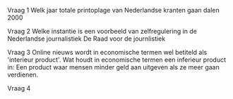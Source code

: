 
Vraag 1
Welk jaar totale printoplage van Nederlandse kranten gaan dalen
2000

Vraag 2
Welke instantie is een voorbeeld van zelfregulering in de Nederlandse journalistiek
De Raad voor de journlistiek

Vraag 3
Online nieuws wordt in economische termen wel betiteld als 'interieur product'. Wat houdt in economische termen een inferieur product in:
Een product waar mensen minder geld aan uitgeven als ze meer gaan verdienen.

Vraag 4
